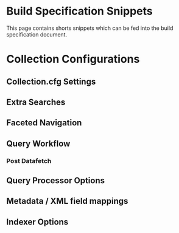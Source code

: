 Build Specification Snippets
=================

This page contains shorts snippets which can be fed into the build specification document.

# Collection Configurations

## Collection.cfg Settings

## Extra Searches

## Faceted Navigation

## Query Workflow

### Post Datafetch

## Query Processor Options

## Metadata / XML field mappings

## Indexer Options

